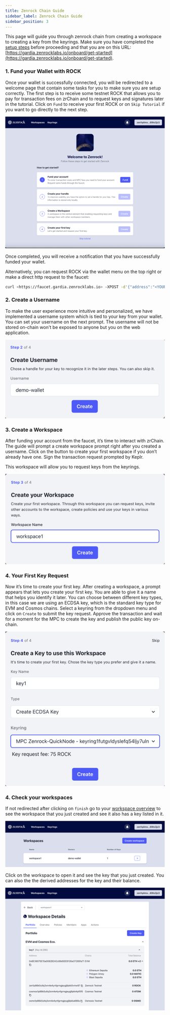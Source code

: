 ```yaml
---
title: Zenrock Chain Guide 
sidebar_label: Zenrock Chain Guide
sidebar_position: 3
---
```


This page will guide you through zenrock chain from creating a workspace to creating a key from the keyrings. 
Make sure you have completed the [setup steps](./setup.md) before proceeding and that you are on this URL: [https://gardia.zenrocklabs.io/onboard/get-started](https://gardia.zenrocklabs.io/onboard/get-started).

### 1. Fund your Wallet with ROCK

Once your wallet is successfully connected, you will be redirected to a welcome page that contain some tasks for you to make sure you are setup correctly. The first step is to receive some testnet ROCK that allows you to pay for transaction fees on zrChain and to request keys and signatures later in the tutorial. Click on `Fund` to receive your first ROCK or on `Skip Tutorial` if you want to go directly to the next step.

<div style={{maxWidth: "600px", margin: "0 auto"}}>

![ROCK faucet](../../../static/img/fund-wallet.png)

</div>

Once completed, you will receive a notification that you have successfully funded your wallet.

Alternatively, you can request ROCK via the wallet menu on the top right or make a direct http request to the faucet: 

```bash
curl <https://faucet.gardia.zenrocklabs.io> -XPOST -d'{"address":"<YOUR ZENROCK ADDRESS>"}'
```

### 2. Create a Username

To make the user experience more intuitive and personalized, we have implemented a username system which is tied to your key from your wallet. You can set your username on the next prompt. The username will not be stored on-chain won't be exposed to anyone but you on the web application.

<div style={{maxWidth: "400px", margin: "0 auto"}}>

![Set Username](../../../static/img/set-username.png)

</div>


### 3. Create a Workspace

After funding your account from the faucet, it’s time to interact with zrChain. The guide will prompt a create workspace prompt right after you created a username. Click on the button to create your first workspace if you don’t already have one. Sign the transaction request prompted by Keplr.

This workspace will allow you to request keys from the keyrings. 

<div style={{maxWidth: "400px", margin: "0 auto"}}>

![Create Workspace](../../../static/img/create-workspace.png)

</div>

### 4. Your First Key Request

Now it’s time to create your first key. After creating a workspace, a prompt appears that lets you create your first key. You are able to give it a name that helps you identify it later. You can choose between different key types, in this case we are using an ECDSA key, which is the standard key type for EVM and Cosmos chains. Select a keyring from the dropdown menu and click on `Create` to submit the key request. Approve the transaction and wait for a moment for the MPC to create the key and publish the public key on-chain.

<div style={{maxWidth: "400px", margin: "0 auto"}}>

![Key Request](../../../static/img/key-request.png)

</div>

### 4. Check your workspaces

If not redirected after clicking on `finish` go to your [workspace overview](https://gardia.zenrocklabs.io/workspaces) to see the workspace that you just created and see it also has a key listed in it. 

<div style={{maxWidth: "400px", margin: "0 auto"}}>

![Workspace Overview](../../../static/img/workspace-overview.png)

</div>

Click on the workspace to open it and see the key that you just created. You can also the the derived addresses for the key and their balance.

<div style={{maxWidth: "800px", margin: "0 auto"}}>

![Portfolio with One Key](../../../static/img/portfolio-key-1.png)

</div>